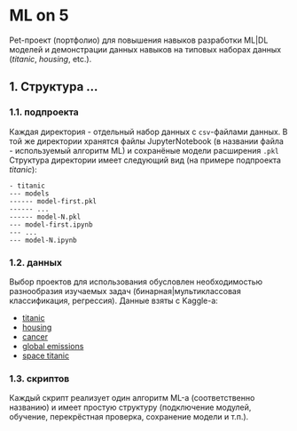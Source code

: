 # ML on 5
Pet-проект (портфолио) для повышения навыков разработки ML|DL моделей 
и демонстрации данных навыков на типовых наборах данных (_titanic_, _housing_, etc.).

## 1. Структура ...
### 1.1. подпроекта
Каждая директория - отдельный набор данных с `csv`-файлами данных. 
В той же директории хранятся файлы JupyterNotebook (в названии файла - используемый алгоритм ML) и сохранёные модели расширения `.pkl`
Структура директории имеет следующий вид (на примере подпроекта _titanic_):
```
- titanic
--- models
------ model-first.pkl
------ ...
------ model-N.pkl
--- model-first.ipynb
--- ...
--- model-N.ipynb
```

### 1.2. данных
Выбор проектов для использования обусловлен необходимостью разнообразия изучаемых задач (бинарная|мультиклассовая классификация, регрессия).
Данные взяты с Kaggle-а:
* [titanic](https://www.kaggle.com/competitions/titanic)
* [housing](https://www.kaggle.com/competitions/boston-housing/)
* [cancer](https://www.kaggle.com/datasets/erdemtaha/cancer-data)
* [global emissions](https://www.kaggle.com/datasets/ashishraut64/global-methane-emissions)
* [space titanic](https://www.kaggle.com/competitions/spaceship-titanic)

### 1.3. скриптов
Каждый скрипт реализует один алгоритм ML-а (соответственно названию) и имеет простую структуру 
(подключение модулей, обучение, перекрёстная проверка, сохранение модели и т.п.).